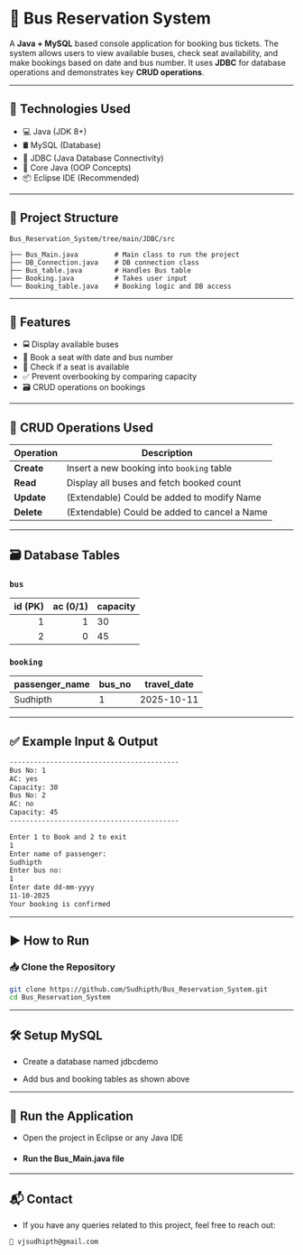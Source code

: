 # 🚌 Bus Reservation System

A **Java + MySQL** based console application for booking bus tickets. The system allows users to view available buses, check seat availability, and make bookings based on date and bus number. It uses **JDBC** for database operations and demonstrates key **CRUD operations**.

---

## 🔧 Technologies Used

- 💻 Java (JDK 8+)
- 🛢️ MySQL (Database)
- 🔗 JDBC (Java Database Connectivity)
- 🧠 Core Java (OOP Concepts)
- 📦 Eclipse IDE (Recommended)

---

## 📂 Project Structure

```
Bus_Reservation_System/tree/main/JDBC/src

├── Bus_Main.java         # Main class to run the project
├── DB_Connection.java    # DB connection class
├── Bus_table.java        # Handles Bus table
├── Booking.java          # Takes user input
└── Booking_table.java    # Booking logic and DB access

```

---

## 📌 Features

- 🚍 Display available buses  
- 👤 Book a seat with date and bus number  
- 📅 Check if a seat is available  
- ✅ Prevent overbooking by comparing capacity  
- 🗃️ CRUD operations on bookings  

---

## 🔄 CRUD Operations Used

| Operation   | Description                                      |
|-------------|--------------------------------------------------|
| **Create**  | Insert a new booking into `booking` table        |
| **Read**    | Display all buses and fetch booked count         |
| **Update**  | (Extendable) Could be added to modify Name       |
| **Delete**  | (Extendable) Could be added to cancel a Name     |

---

## 🗃️ Database Tables

### `bus`

| id (PK) | ac (0/1) | capacity |
|--------:|---------:|----------|
|   1     |    1     |    30    |
|   2     |    0     |    45    |

### `booking`

| passenger_name | bus_no | travel_date |
|----------------|--------|-------------|
| Sudhipth       |   1    | 2025-10-11  |

---

## ✅ Example Input & Output

```bash
------------------------------------------
Bus No: 1
AC: yes
Capacity: 30
Bus No: 2
AC: no
Capacity: 45
------------------------------------------

Enter 1 to Book and 2 to exit
1
Enter name of passenger: 
Sudhipth
Enter bus no: 
1
Enter date dd-mm-yyyy
11-10-2025
Your booking is confirmed

```
---
## ▶️ How to Run

### 📥 Clone the Repository

```bash
git clone https://github.com/Sudhipth/Bus_Reservation_System.git
cd Bus_Reservation_System

```
---
## 🛠️ Setup MySQL

* Create a database named jdbcdemo

* Add bus and booking tables as shown above
---
## 🚀 Run the Application

* Open the project in Eclipse or any Java IDE

*  #### Run the Bus_Main.java file
---
## 📬 Contact

* If you have any queries related to this project, feel free to reach out:
```bash
📧 vjsudhipth@gmail.com
```
